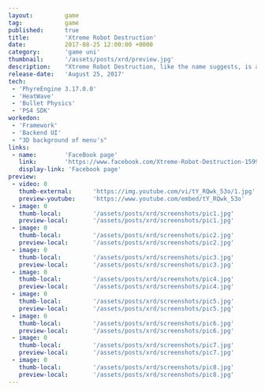 ```yaml
---
layout: 		game
tag:			game
published:		true
title:  		'Xtreme Robot Destruction'
date:   		2017-08-25 12:00:00 +0000
category: 		'game uni'
thumbnail:		'/assets/posts/xrd/preview.jpg'
description:	"Xtreme Robot Destruction, like the name suggests, is a button bashing, metal grinding street fighter where players are free to battle with their own 2 robotics."
release-date:	'August 25, 2017'
tech:
 - 'PhyreEngine 3.17.0.0'
 - 'HeatWave'
 - 'Bullet Physics'
 - 'PS4 SDK'
workedon:
 - 'Framework'
 - 'Backend UI'
 - "3D background of menu's"
links:
 - name:        'FaceBook page'
   link:        'https://www.facebook.com/Xtreme-Robot-Destruction-1599190306799011/'
   display-link: 'Facebook page'
preview:
 - video: 0
   thumb-external:		'https://img.youtube.com/vi/tY_RQwk_53o/1.jpg'
   preview-youtube:		'https://www.youtube.com/embed/tY_RQwk_53o'
 - image: 0
   thumb-local:			'/assets/posts/xrd/screenshots/pic1.jpg'
   preview-local:		'/assets/posts/xrd/screenshots/pic1.jpg'
 - image: 0
   thumb-local:			'/assets/posts/xrd/screenshots/pic2.jpg'
   preview-local:		'/assets/posts/xrd/screenshots/pic2.jpg'
 - image: 0
   thumb-local:			'/assets/posts/xrd/screenshots/pic3.jpg'
   preview-local:		'/assets/posts/xrd/screenshots/pic3.jpg'
 - image: 0
   thumb-local:			'/assets/posts/xrd/screenshots/pic4.jpg'
   preview-local:		'/assets/posts/xrd/screenshots/pic4.jpg'
 - image: 0
   thumb-local:			'/assets/posts/xrd/screenshots/pic5.jpg'
   preview-local:		'/assets/posts/xrd/screenshots/pic5.jpg'
 - image: 0
   thumb-local:			'/assets/posts/xrd/screenshots/pic6.jpg'
   preview-local:		'/assets/posts/xrd/screenshots/pic6.jpg'
 - image: 0
   thumb-local:			'/assets/posts/xrd/screenshots/pic7.jpg'
   preview-local:		'/assets/posts/xrd/screenshots/pic7.jpg'
 - image: 0
   thumb-local:			'/assets/posts/xrd/screenshots/pic8.jpg'
   preview-local:		'/assets/posts/xrd/screenshots/pic8.jpg'
---
```

